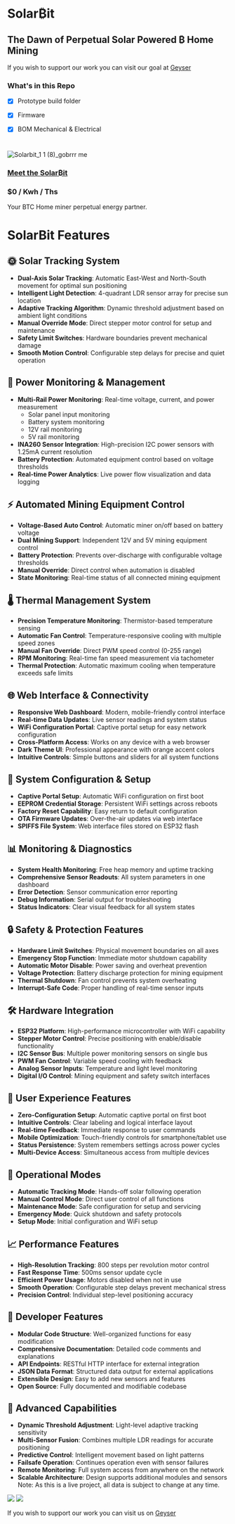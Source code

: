 


# **Solar₿it**

## **The Dawn of Perpetual Solar Powered ₿ Home Mining**

If you wish to support our work you can visit our goal at
<a href="https://geyser.fund/project/solarbit?hero=holdings" target="_blank">Geyser</a>
### What's in this Repo

- [x] Prototype build folder

- [x] Firmware

- [x] BOM Mechanical & Electrical 


#
![Solarbit_1 1 (8)_gobrrr me](https://github.com/user-attachments/assets/336f6e9d-163b-489b-a487-5bbd97e5dc91)





### <a href="https://youtu.be/sUs6BP35gTc?si=2s8ezLkgRcRacE2g" target="_blank"> Meet the Solar₿it</a>
### $0 / Kwh / Ths


Your BTC Home miner perpetual energy partner.


# SolarBit Features

## 🌞 Solar Tracking System
- **Dual-Axis Solar Tracking**: Automatic East-West and North-South movement for optimal sun positioning
- **Intelligent Light Detection**: 4-quadrant LDR sensor array for precise sun location
- **Adaptive Tracking Algorithm**: Dynamic threshold adjustment based on ambient light conditions
- **Manual Override Mode**: Direct stepper motor control for setup and maintenance
- **Safety Limit Switches**: Hardware boundaries prevent mechanical damage
- **Smooth Motion Control**: Configurable step delays for precise and quiet operation

## 🔌 Power Monitoring & Management
- **Multi-Rail Power Monitoring**: Real-time voltage, current, and power measurement
  - Solar panel input monitoring
  - Battery system monitoring
  - 12V rail monitoring
  - 5V rail monitoring
- **INA260 Sensor Integration**: High-precision I2C power sensors with 1.25mA current resolution
- **Battery Protection**: Automated equipment control based on voltage thresholds
- **Real-time Power Analytics**: Live power flow visualization and data logging

## ⚡ Automated Mining Equipment Control
- **Voltage-Based Auto Control**: Automatic miner on/off based on battery voltage
- **Dual Mining Support**: Independent 12V and 5V mining equipment control
- **Battery Protection**: Prevents over-discharge with configurable voltage thresholds
- **Manual Override**: Direct control when automation is disabled
- **State Monitoring**: Real-time status of all connected mining equipment

## 🌡️ Thermal Management System
- **Precision Temperature Monitoring**: Thermistor-based temperature sensing
- **Automatic Fan Control**: Temperature-responsive cooling with multiple speed zones
- **Manual Fan Override**: Direct PWM speed control (0-255 range)
- **RPM Monitoring**: Real-time fan speed measurement via tachometer
- **Thermal Protection**: Automatic maximum cooling when temperature exceeds safe limits

## 🌐 Web Interface & Connectivity
- **Responsive Web Dashboard**: Modern, mobile-friendly control interface
- **Real-time Data Updates**: Live sensor readings and system status
- **WiFi Configuration Portal**: Captive portal setup for easy network configuration
- **Cross-Platform Access**: Works on any device with a web browser
- **Dark Theme UI**: Professional appearance with orange accent colors
- **Intuitive Controls**: Simple buttons and sliders for all system functions

## 🔧 System Configuration & Setup
- **Captive Portal Setup**: Automatic WiFi configuration on first boot
- **EEPROM Credential Storage**: Persistent WiFi settings across reboots
- **Factory Reset Capability**: Easy return to default configuration
- **OTA Firmware Updates**: Over-the-air updates via web interface
- **SPIFFS File System**: Web interface files stored on ESP32 flash

## 📊 Monitoring & Diagnostics
- **System Health Monitoring**: Free heap memory and uptime tracking
- **Comprehensive Sensor Readouts**: All system parameters in one dashboard
- **Error Detection**: Sensor communication error reporting
- **Debug Information**: Serial output for troubleshooting
- **Status Indicators**: Clear visual feedback for all system states

## 🔒 Safety & Protection Features
- **Hardware Limit Switches**: Physical movement boundaries on all axes
- **Emergency Stop Function**: Immediate motor shutdown capability
- **Automatic Motor Disable**: Power saving and overheat prevention
- **Voltage Protection**: Battery discharge protection for mining equipment
- **Thermal Shutdown**: Fan control prevents system overheating
- **Interrupt-Safe Code**: Proper handling of real-time sensor inputs

## 🛠️ Hardware Integration
- **ESP32 Platform**: High-performance microcontroller with WiFi capability
- **Stepper Motor Control**: Precise positioning with enable/disable functionality
- **I2C Sensor Bus**: Multiple power monitoring sensors on single bus
- **PWM Fan Control**: Variable speed cooling with feedback
- **Analog Sensor Inputs**: Temperature and light level monitoring
- **Digital I/O Control**: Mining equipment and safety switch interfaces

## 📱 User Experience Features
- **Zero-Configuration Setup**: Automatic captive portal on first boot
- **Intuitive Controls**: Clear labeling and logical interface layout
- **Real-time Feedback**: Immediate response to user commands
- **Mobile Optimization**: Touch-friendly controls for smartphone/tablet use
- **Status Persistence**: System remembers settings across power cycles
- **Multi-Device Access**: Simultaneous access from multiple devices

## 🔄 Operational Modes
- **Automatic Tracking Mode**: Hands-off solar following operation
- **Manual Control Mode**: Direct user control of all functions
- **Maintenance Mode**: Safe configuration for setup and servicing
- **Emergency Mode**: Quick shutdown and safety protocols
- **Setup Mode**: Initial configuration and WiFi setup

## 📈 Performance Features
- **High-Resolution Tracking**: 800 steps per revolution motor control
- **Fast Response Time**: 500ms sensor update cycle
- **Efficient Power Usage**: Motors disabled when not in use
- **Smooth Operation**: Configurable step delays prevent mechanical stress
- **Precision Control**: Individual step-level positioning accuracy

## 🔧 Developer Features
- **Modular Code Structure**: Well-organized functions for easy modification
- **Comprehensive Documentation**: Detailed code comments and explanations
- **API Endpoints**: RESTful HTTP interface for external integration
- **JSON Data Format**: Structured data output for external applications
- **Extensible Design**: Easy to add new sensors and features
- **Open Source**: Fully documented and modifiable codebase

## 🌟 Advanced Capabilities
- **Dynamic Threshold Adjustment**: Light-level adaptive tracking sensitivity
- **Multi-Sensor Fusion**: Combines multiple LDR readings for accurate positioning
- **Predictive Control**: Intelligent movement based on light patterns
- **Failsafe Operation**: Continues operation even with sensor failures
- **Remote Monitoring**: Full system access from anywhere on the network
- **Scalable Architecture**: Design supports additional modules and sensors
Note: As this is a live project, all data is subject to change at any time.


![](img/GmdltHfWEAARRBm.jpg)
![](img/SolarbitV1.png)



If you wish to support our work you can visit us on
<a href="https://geyser.fund/project/solarbit?hero=holdings" target="_blank">Geyser</a>

